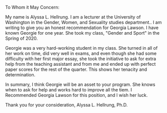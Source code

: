 
  To Whom it May Concern:

  My name is Alyssa L. Hellrung. I am a lecturer at the University of Washington in the Gender, Women, and Sexuality studies department.. I am writing to give you an honest recommendation for Georgia Lawson. I have known Georgie for one year. She took my class, "Gender and Sport" in the Spring of 2020.
  
  Georgie was a very hard-working student in my class. She turned in all of her work on time, did very well in exams, and even though she had some difficulty with her first major essay, she took the initiative to ask for extra help from the teaching assistant and from me and ended up with perfect paper scores for the rest of the quarter. This shows her tenacity and determination.

  In summary, I think Georgie will be an asset to your program. She knows when to ask for help and works hard to improve all the tiem. I Recommended Georgia Lawson for this position, and I wish her luck.

  Thank you for your consideration,
  Alyssa L. Hellrung, Ph.D.
  